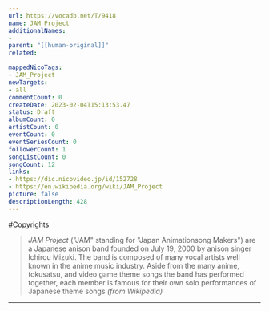 ```yaml
---
url: https://vocadb.net/T/9418
name: JAM Project
additionalNames: 
- 
parent: "[[human-original]]"
related:

mappedNicoTags:
- JAM_Project
newTargets:
- all
commentCount: 0
createDate: 2023-02-04T15:13:53.47
status: Draft
albumCount: 0
artistCount: 0
eventCount: 0
eventSeriesCount: 0
followerCount: 1
songListCount: 0
songCount: 12
links: 
- https://dic.nicovideo.jp/id/152728
- https://en.wikipedia.org/wiki/JAM_Project
picture: false
descriptionLength: 428
---
```


#Copyrights

> _JAM Project_ ("JAM" standing for "Japan Animationsong Makers") are a Japanese anison band founded on July 19, 2000 by anison singer Ichirou Mizuki. The band is composed of many vocal artists well known in the anime music industry. Aside from the many anime, tokusatsu, and video game theme songs the band has performed together, each member is famous for their own solo performances of Japanese theme songs
_(from Wikipedia)_

---

